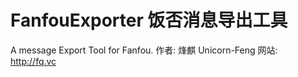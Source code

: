 FanfouExporter 饭否消息导出工具
==============

A message Export Tool for Fanfou. 
作者: 烽麒 Unicorn-Feng
网站: http://fq.vc 
